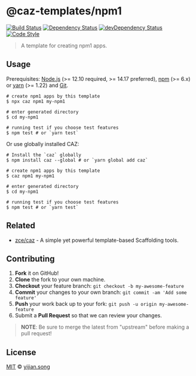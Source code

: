 # @caz-templates/npm1

[![Build Status][travis-img]][travis-url]
[![Dependency Status][dependency-img]][dependency-url]
[![devDependency Status][devdependency-img]][devdependency-url]
[![Code Style][style-img]][style-url]

> A template for creating npm1 apps.

## Usage

Prerequisites: [Node.js](https://nodejs.org) (>= 12.10 required, >= 14.17 preferred), [npm](https://www.npmjs.com) (>= 6.x) or [yarn](https://yarnpkg.com) (>= 1.22) and [Git](https://git-scm.com).

```shell
# create npm1 apps by this template
$ npx caz npm1 my-npm1

# enter generated directory
$ cd my-npm1

# running test if you choose test features
$ npm test # or `yarn test`
```

Or use globally installed CAZ:

```shell
# Install the `caz` globally
$ npm install caz --global # or `yarn global add caz`

# create npm1 apps by this template
$ caz npm1 my-npm1

# enter generated directory
$ cd my-npm1

# running test if you choose test features
$ npm test # or `yarn test`
```

## Related

- [zce/caz](https://github.com/zce/caz) - A simple yet powerful template-based Scaffolding tools.

## Contributing

1. **Fork** it on GitHub!
2. **Clone** the fork to your own machine.
3. **Checkout** your feature branch: `git checkout -b my-awesome-feature`
4. **Commit** your changes to your own branch: `git commit -am 'Add some feature'`
5. **Push** your work back up to your fork: `git push -u origin my-awesome-feature`
6. Submit a **Pull Request** so that we can review your changes.

> **NOTE**: Be sure to merge the latest from "upstream" before making a pull request!

## License

[MIT](LICENSE) &copy; [yijian.song](https://github.com/songyijian)



[travis-img]: https://img.shields.io/travis/com/caz-templates/npm1
[travis-url]: https://travis-ci.com/caz-templates/npm1
[dependency-img]: https://img.shields.io/david/caz-templates/npm1
[dependency-url]: https://david-dm.org/caz-templates/npm1
[devdependency-img]: https://img.shields.io/david/dev/caz-templates/npm1
[devdependency-url]: https://david-dm.org/caz-templates/npm1?type=dev
[style-img]: https://img.shields.io/badge/code_style-standard-brightgreen
[style-url]: https://standardjs.com
